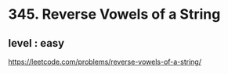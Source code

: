 # 345. Reverse Vowels of a String
## level : easy

https://leetcode.com/problems/reverse-vowels-of-a-string/
